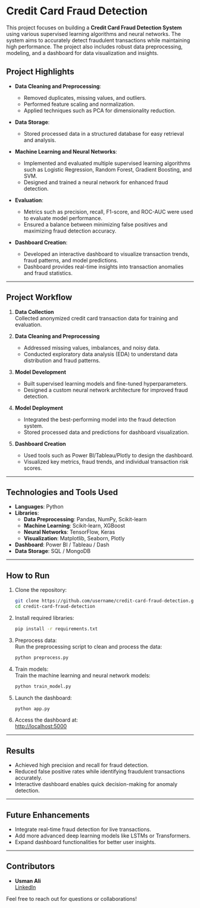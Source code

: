 # Credit Card Fraud Detection

This project focuses on building a **Credit Card Fraud Detection System** using various supervised learning algorithms and neural networks. The system aims to accurately detect fraudulent transactions while maintaining high performance. The project also includes robust data preprocessing, modeling, and a dashboard for data visualization and insights.

## Project Highlights

- **Data Cleaning and Preprocessing**:  
  - Removed duplicates, missing values, and outliers.  
  - Performed feature scaling and normalization.  
  - Applied techniques such as PCA for dimensionality reduction.

- **Data Storage**:  
  - Stored processed data in a structured database for easy retrieval and analysis.

- **Machine Learning and Neural Networks**:  
  - Implemented and evaluated multiple supervised learning algorithms such as Logistic Regression, Random Forest, Gradient Boosting, and SVM.  
  - Designed and trained a neural network for enhanced fraud detection.

- **Evaluation**:  
  - Metrics such as precision, recall, F1-score, and ROC-AUC were used to evaluate model performance.  
  - Ensured a balance between minimizing false positives and maximizing fraud detection accuracy.

- **Dashboard Creation**:  
  - Developed an interactive dashboard to visualize transaction trends, fraud patterns, and model predictions.  
  - Dashboard provides real-time insights into transaction anomalies and fraud statistics.

---

## Project Workflow

1. **Data Collection**  
   Collected anonymized credit card transaction data for training and evaluation.

2. **Data Cleaning and Preprocessing**  
   - Addressed missing values, imbalances, and noisy data.  
   - Conducted exploratory data analysis (EDA) to understand data distribution and fraud patterns.

3. **Model Development**  
   - Built supervised learning models and fine-tuned hyperparameters.  
   - Designed a custom neural network architecture for improved fraud detection.

4. **Model Deployment**  
   - Integrated the best-performing model into the fraud detection system.  
   - Stored processed data and predictions for dashboard visualization.

5. **Dashboard Creation**  
   - Used tools such as Power BI/Tableau/Plotly to design the dashboard.  
   - Visualized key metrics, fraud trends, and individual transaction risk scores.

---

## Technologies and Tools Used

- **Languages**: Python  
- **Libraries**:  
  - **Data Preprocessing**: Pandas, NumPy, Scikit-learn  
  - **Machine Learning**: Scikit-learn, XGBoost  
  - **Neural Networks**: TensorFlow, Keras  
  - **Visualization**: Matplotlib, Seaborn, Plotly  
- **Dashboard**: Power BI / Tableau / Dash  
- **Data Storage**: SQL / MongoDB  

---

## How to Run

1. Clone the repository:  
   ```bash
   git clone https://github.com/username/credit-card-fraud-detection.git
   cd credit-card-fraud-detection
   ```

2. Install required libraries:  
   ```bash
   pip install -r requirements.txt
   ```

3. Preprocess data:  
   Run the preprocessing script to clean and process the data:  
   ```bash
   python preprocess.py
   ```

4. Train models:  
   Train the machine learning and neural network models:  
   ```bash
   python train_model.py
   ```

5. Launch the dashboard:  
   ```bash
   python app.py
   ```

6. Access the dashboard at:  
   [http://localhost:5000](http://localhost:5000)

---

## Results

- Achieved high precision and recall for fraud detection.
- Reduced false positive rates while identifying fraudulent transactions accurately.
- Interactive dashboard enables quick decision-making for anomaly detection.

---

## Future Enhancements

- Integrate real-time fraud detection for live transactions.  
- Add more advanced deep learning models like LSTMs or Transformers.  
- Expand dashboard functionalities for better user insights.

---

## Contributors

- **Usman Ali**  
  [LinkedIn](https://www.linkedin.com/in/usman-ali-datascience/)

Feel free to reach out for questions or collaborations!